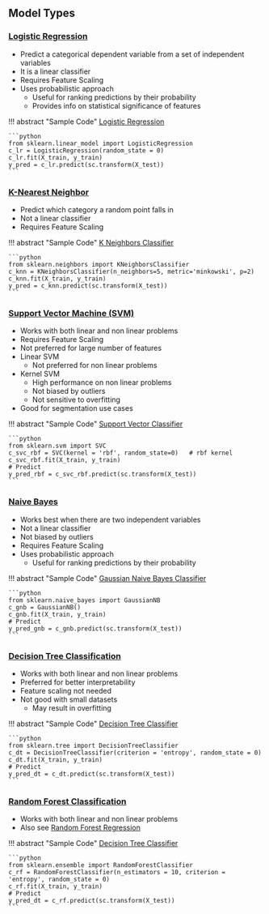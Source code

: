 ## Model Types
### [Logistic Regression](../stats-cls/#logistic-regression)

- Predict a categorical dependent variable from a set of independent variables
- It is a linear classifier
- Requires Feature Scaling
- Uses probabilistic approach 
    - Useful for ranking predictions by their probability
    - Provides info on statistical significance of features

!!! abstract "Sample Code"
    [Logistic Regression](https://scikit-learn.org/1.4/modules/generated/sklearn.linear_model.LogisticRegression.html#sklearn.linear_model.LogisticRegression)

    ```python
    from sklearn.linear_model import LogisticRegression
    c_lr = LogisticRegression(random_state = 0)
    c_lr.fit(X_train, y_train)
    y_pred = c_lr.predict(sc.transform(X_test))
    ```

### [K-Nearest Neighbor](../stats-cls/#k-nearest-neighbor)

- Predict which category a random point falls in
- Not a linear classifier
- Requires Feature Scaling

!!! abstract "Sample Code"
    [K Neighbors Classifier](https://scikit-learn.org/stable/modules/generated/sklearn.neighbors.KNeighborsClassifier.html#sklearn.neighbors.KNeighborsClassifier)

    ```python
    from sklearn.neighbors import KNeighborsClassifier
    c_knn = KNeighborsClassifier(n_neighbors=5, metric='minkowski', p=2)
    c_knn.fit(X_train, y_train)
    y_pred = c_knn.predict(sc.transform(X_test))
    ```

### [Support Vector Machine (SVM)](../stats-cls/#support-vector-machine-svm)

- Works with both linear and non linear problems
- Requires Feature Scaling
- Not preferred for large number of features
- Linear SVM 
    - Not preferred for non linear problems
- Kernel SVM
    - High performance on non linear problems
    - Not biased by outliers
    - Not sensitive to overfitting
- Good for segmentation use cases

!!! abstract "Sample Code"
    [Support Vector Classifier](https://scikit-learn.org/stable/modules/generated/sklearn.svm.SVC.html#sklearn.svm.SVC)

    ```python
    from sklearn.svm import SVC
    c_svc_rbf = SVC(kernel = 'rbf', random_state=0)   # rbf kernel
    c_svc_rbf.fit(X_train, y_train)
    # Predict
    y_pred_rbf = c_svc_rbf.predict(sc.transform(X_test))
    ```

### [Naive Bayes](../stats-cls/#naive-bayes)

- Works best when there are two independent variables
- Not a linear classifier
- Not biased by outliers
- Requires Feature Scaling
- Uses probabilistic approach
    - Useful for ranking predictions by their probability

!!! abstract "Sample Code"
    [Gaussian Naive Bayes Classifier](https://scikit-learn.org/stable/modules/generated/sklearn.naive_bayes.GaussianNB.html#sklearn.naive_bayes.GaussianNB)

    ```python
    from sklearn.naive_bayes import GaussianNB
    c_gnb = GaussianNB()
    c_gnb.fit(X_train, y_train)
    # Predict
    y_pred_gnb = c_gnb.predict(sc.transform(X_test))
    ```

### [Decision Tree Classification](../stats-cls/#decision-tree-classification)

- Works with both linear and non linear problems
- Preferred for better interpretability
- Feature scaling not needed
- Not good with small datasets
    - May result in overfitting

!!! abstract "Sample Code"
    [Decision Tree Classifier](https://scikit-learn.org/1.4/modules/generated/sklearn.tree.DecisionTreeClassifier.html)

    ```python
    from sklearn.tree import DecisionTreeClassifier
    c_dt = DecisionTreeClassifier(criterion = 'entropy', random_state = 0)
    c_dt.fit(X_train, y_train)
    # Predict
    y_pred_dt = c_dt.predict(sc.transform(X_test))
    ```

### [Random Forest Classification](../stats-cls/#decision-tree-classification)

- Works with both linear and non linear problems
- Also see [Random Forest Regression](../ml-reg/#random-forest-regression)

!!! abstract "Sample Code"
    [Decision Tree Classifier](https://scikit-learn.org/1.4/modules/generated/sklearn.tree.DecisionTreeClassifier.html)

    ```python
    from sklearn.ensemble import RandomForestClassifier
    c_rf = RandomForestClassifier(n_estimators = 10, criterion = 'entropy', random_state = 0)
    c_rf.fit(X_train, y_train)
    # Predict
    y_pred_dt = c_rf.predict(sc.transform(X_test))
    ```